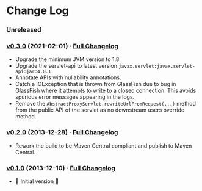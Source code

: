 # Change Log

### Unreleased

### [v0.3.0](https://github.com/realityforge/proxy-servlet/tree/v0.3.0) (2021-02-01) · [Full Changelog](https://github.com/realityforge/proxy-servlet/compare/v0.2.0...v0.3.0)

* Upgrade the minimum JVM version to 1.8.
* Upgrade the servlet-api to latest version `javax.servlet:javax.servlet-api:jar:4.0.1`
* Annotate APIs with nullability annotations.
* Catch a IOException that is thrown from GlassFish due to bug in GlassFish where it attempts to write to a closed connection. This avoids spurious error messages appearing in the logs.
* Remove the `AbstractProxyServlet.rewriteUrlFromRequest(...)` method from the public API of the servlet as no downstream users override method.

### [v0.2.0](https://github.com/realityforge/proxy-servlet/tree/v0.2.0) (2013-12-28) · [Full Changelog](https://github.com/realityforge/proxy-servlet/compare/v0.1.0...v0.2.0)

* Rework the build to be Maven Central compliant and publish to Maven Central.

### [v0.1.0](https://github.com/realityforge/proxy-servlet/tree/v0.1.0) (2013-12-10) · [Full Changelog](https://github.com/realityforge/proxy-servlet/compare/8749958dee0650956c680a018e70ea516fd50fd6...v0.1.0)

* 🎉 Initial version 🎉
